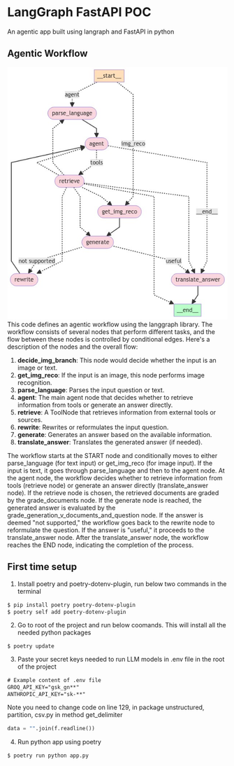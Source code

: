 # LangGraph FastAPI POC
An agentic app built using langraph and FastAPI in python

## Agentic Workflow

![Architecture Diagram](graph.png)
This code defines an agentic workflow using the langgraph library. The workflow consists of several nodes that perform different tasks, and the flow between these nodes is controlled by conditional edges. Here's a description of the nodes and the overall flow:
1. **decide_img_branch**: This node would decide whether the input is an image or text.
2. **get_img_reco**: If the input is an image, this node performs image recognition.
3. **parse_language**: Parses the input question or text.
4. **agent**: The main agent node that decides whether to retrieve information from tools or generate an answer directly.
5. **retrieve**: A ToolNode that retrieves information from external tools or sources.
6. **rewrite**: Rewrites or reformulates the input question.
7. **generate**: Generates an answer based on the available information.
8. **translate_answer**: Translates the generated answer (if needed).

The workflow starts at the START node and conditionally moves to either parse_language (for text input) or get_img_reco (for image input). If the input is text, it goes through parse_language and then to the agent node.
At the agent node, the workflow decides whether to retrieve information from tools (retrieve node) or generate an answer directly (translate_answer node). If the retrieve node is chosen, the retrieved documents are graded by the grade_documents node.
If the generate node is reached, the generated answer is evaluated by the grade_generation_v_documents_and_question node. If the answer is deemed "not supported," the workflow goes back to the rewrite node to reformulate the question. If the answer is "useful," it proceeds to the translate_answer node.
After the translate_answer node, the workflow reaches the END node, indicating the completion of the process.


## First time setup

1. Install poetry and poetry-dotenv-plugin, run below two commands in the terminal 
``` shell
$ pip install poetry poetry-dotenv-plugin
$ poetry self add poetry-dotenv-plugin
```

2. Go to root of the project and run below coomands. This will install all the needed python packages 
``` shell
$ poetry update
```

3. Paste your secret keys needed to run LLM models in .env file in the root of the project

``` text
# Example content of .env file
GROQ_API_KEY="gsk_gn**"
ANTHROPIC_API_KEY="sk-**"
```

Note you need to change code on line 129, in package unstructured, partition, csv.py in method get_delimiter
``` python
data = "".join(f.readline())
```

4. Run python app using poetry
``` shell
$ poetry run python app.py
```
